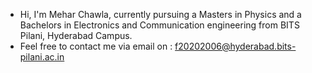 - Hi, I'm Mehar Chawla, currently pursuing a Masters in Physics and a Bachelors in Electronics and Communication engineering from BITS Pilani, Hyderabad Campus.
- Feel free to contact me via email on : f20202006@hyderabad.bits-pilani.ac.in

<!---
MeharChawla-exe/MeharChawla-exe is a ✨ special ✨ repository because its `README.md` (this file) appears on your GitHub profile.
You can click the Preview link to take a look at your changes.
--->
